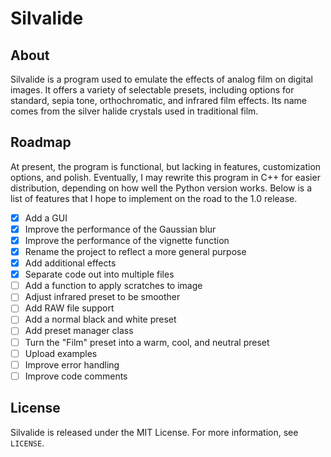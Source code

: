 # Silvalide

## About
Silvalide is a program used to emulate the effects of analog film on digital images.
It offers a variety of selectable presets, including options for standard, sepia tone, orthochromatic, and infrared film effects.
Its name comes from the silver halide crystals used in traditional film.

## Roadmap
At present, the program is functional, but lacking in features, customization options, and polish.
Eventually, I may rewrite this program in C++ for easier distribution, depending on how well the Python version works.
Below is a list of features that I hope to implement on the road to the 1.0 release.

- [x] Add a GUI
- [x] Improve the performance of the Gaussian blur
- [x] Improve the performance of the vignette function
- [x] Rename the project to reflect a more general purpose
- [x] Add additional effects
- [x] Separate code out into multiple files
- [ ] Add a function to apply scratches to image
- [ ] Adjust infrared preset to be smoother
- [ ] Add RAW file support
- [ ] Add a normal black and white preset
- [ ] Add preset manager class
- [ ] Turn the "Film" preset into a warm, cool, and neutral preset
- [ ] Upload examples
- [ ] Improve error handling
- [ ] Improve code comments

## License
Silvalide is released under the MIT License. For more information, see `LICENSE`.
